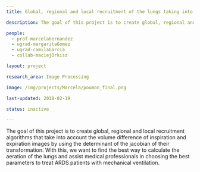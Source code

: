 ```yaml
---
title: Global, regional and local recruitment of the lungs taking into account the deformation.

description: The goal of this project is to create global, regional and local recruitment algorithms that take into account the volume difference of inspiration and expiration images by using the determinant of the jacobian of their transformation. With this, we want to find the best way to calculate the aeration of the lungs and assist medical professionals in choosing the best parameters to treat ARDS patients with mechanical ventilation.

people:
  - prof-marcelahernandez
  - ugrad-margaritaGomez
  - ugrad-camilaGarcia
  - collab-maciejOrkisz

layout: project

research_area: Image Processing

image: /img/projects/Marcela/poumon_final.png

last-updated: 2018-02-19

status: inactive

---
```


The goal of this project is to create global, regional and local recruitment algorithms that take into account the volume difference of inspiration and expiration images by using the determinant of the jacobian of their transformation. With this, we want to find the best way to calculate the aeration of the lungs and assist medical professionals in choosing the best parameters to treat ARDS patients with mechanical ventilation.